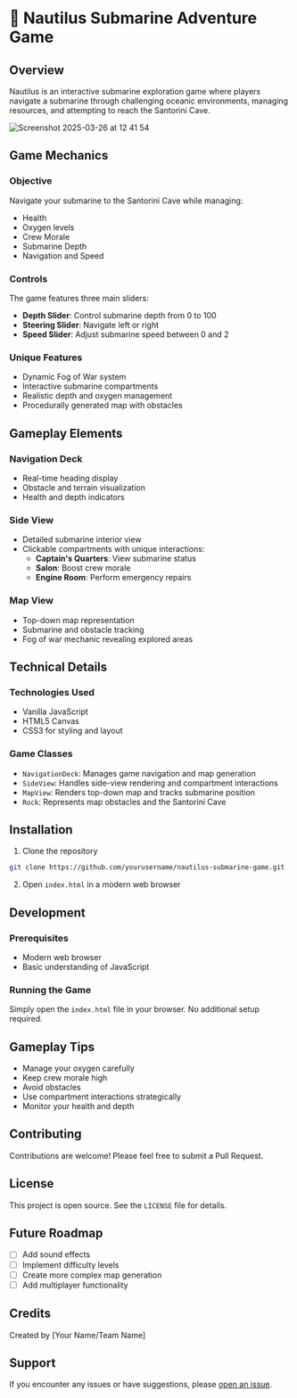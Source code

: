 # 🚢 Nautilus Submarine Adventure Game

## Overview

Nautilus is an interactive submarine exploration game where players navigate a submarine through challenging oceanic environments, managing resources, and attempting to reach the Santorini Cave.

![Screenshot 2025-03-26 at 12 41 54](https://github.com/user-attachments/assets/4cda3517-f052-460c-956c-ef1794b8d12e)


## Game Mechanics

### Objective
Navigate your submarine to the Santorini Cave while managing:
- Health
- Oxygen levels
- Crew Morale
- Submarine Depth
- Navigation and Speed

### Controls
The game features three main sliders:
- **Depth Slider**: Control submarine depth from 0 to 100
- **Steering Slider**: Navigate left or right
- **Speed Slider**: Adjust submarine speed between 0 and 2

### Unique Features
- Dynamic Fog of War system
- Interactive submarine compartments
- Realistic depth and oxygen management
- Procedurally generated map with obstacles

## Gameplay Elements

### Navigation Deck
- Real-time heading display
- Obstacle and terrain visualization
- Health and depth indicators

### Side View
- Detailed submarine interior view
- Clickable compartments with unique interactions:
  - **Captain's Quarters**: View submarine status
  - **Salon**: Boost crew morale
  - **Engine Room**: Perform emergency repairs

### Map View
- Top-down map representation
- Submarine and obstacle tracking
- Fog of war mechanic revealing explored areas

## Technical Details

### Technologies Used
- Vanilla JavaScript
- HTML5 Canvas
- CSS3 for styling and layout

### Game Classes
- `NavigationDeck`: Manages game navigation and map generation
- `SideView`: Handles side-view rendering and compartment interactions
- `MapView`: Renders top-down map and tracks submarine position
- `Rock`: Represents map obstacles and the Santorini Cave

## Installation

1. Clone the repository
```bash
git clone https://github.com/yourusername/nautilus-submarine-game.git
```

2. Open `index.html` in a modern web browser

## Development

### Prerequisites
- Modern web browser
- Basic understanding of JavaScript

### Running the Game
Simply open the `index.html` file in your browser. No additional setup required.

## Gameplay Tips
- Manage your oxygen carefully
- Keep crew morale high
- Avoid obstacles
- Use compartment interactions strategically
- Monitor your health and depth

## Contributing
Contributions are welcome! Please feel free to submit a Pull Request.

## License
This project is open source. See the `LICENSE` file for details.

## Future Roadmap
- [ ] Add sound effects
- [ ] Implement difficulty levels
- [ ] Create more complex map generation
- [ ] Add multiplayer functionality

## Credits
Created by [Your Name/Team Name]

## Support
If you encounter any issues or have suggestions, please [open an issue](https://github.com/yourusername/nautilus-submarine-game/issues).
